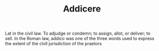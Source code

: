 ---
title: Addicere
letter: A
permalink: "/definitions/addicere.html"
body: Lat in the civil law. To adjudge or condemn; to assign, allot, or deliver; to
  sell. In the Roman law, addico was one of the three words used to express the extent
  of the clvll jurisdiction of the praetors
published_at: '2018-07-07'
source: Black's Law Dictionary
layout: post
---